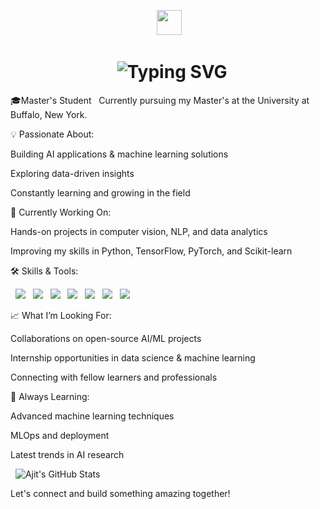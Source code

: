 <!-- Animated waving hand SVG -->

<p align="center">
 <img src="https://raw.githubusercontent.com/ajitkumar-1001/ajitkumar-1001/main/wave.gif" width="40">
</p>

<!-- Typing animation for intro using SVG -->

<h1 align="center">
  <img src="https://readme-typing-svg.demolab.com?font=Fira+Code&duration=2000&pause=500&color=0078FF&center=false&vCenter=true&width=435&lines=Hi+there+%F0%9F%91%8B%2C+I'm+Ajit+Kumar;+Masters+Student;AI+%26+Machine+Learning+Enthusiast;Constant+Learner+%F0%9F%92%AB" alt="Typing SVG" />
</h1>

🎓Master's Student  
Currently pursuing my Master's at the University at Buffalo, New York.

💡 Passionate About:  

Building AI applications & machine learning solutions  

Exploring data-driven insights  

Constantly learning and growing in the field

🚀 Currently Working On:  

Hands-on projects in computer vision, NLP, and data analytics  

Improving my skills in Python, TensorFlow, PyTorch, and Scikit-learn

🛠️ Skills & Tools:  

<p>
  <img src="https://img.shields.io/badge/Python-3776AB?style=for-the-badge&logo=python&logoColor=white"/>
  <img src="https://img.shields.io/badge/R-276DC3?style=for-the-badge&logo=r&logoColor=white"/>
  <img src="https://img.shields.io/badge/SQL-4479A1?style=for-the-badge&logo=postgresql&logoColor=white"/>
  <img src="https://img.shields.io/badge/TensorFlow-FF6F00?style=for-the-badge&logo=tensorflow&logoColor=white"/>
  <img src="https://img.shields.io/badge/PyTorch-EE4C2C?style=for-the-badge&logo=pytorch&logoColor=white"/>
  <img src="https://img.shields.io/badge/GitHub-181717?style=for-the-badge&logo=github&logoColor=white"/>
  <img src="https://img.shields.io/badge/AWS-232F3E?style=for-the-badge&logo=amazon-aws&logoColor=white"/>
</p>

📈 What I’m Looking For:  

Collaborations on open-source AI/ML projects  

Internship opportunities in data science & machine learning  

Connecting with fellow learners and professionals

🌱 Always Learning:  

Advanced machine learning techniques  

MLOps and deployment  

Latest trends in AI research

<!-- Animated GitHub Stats -->

<p align="left">
  <img src="https://github-readme-stats.vercel.app/api?username=Ajitkumar-1001&show_icons=true&theme=radical&hide_title=true&count_private=true&hide=prs" alt="Ajit's GitHub Stats" />
</p>



Let's connect and build something amazing together!
